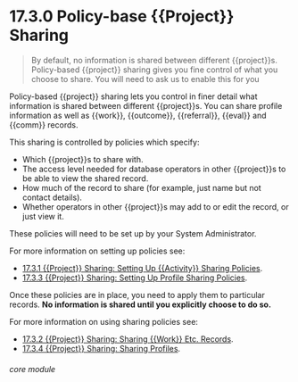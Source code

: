 # 17.3.0 <i class="fas fa-project-diagram"></i> Policy-base {{Project}} Sharing

> By default, no information is shared between different {{project}}s. Policy-based {{project}} sharing gives you fine control of what you choose to share. You will need to ask us to enable this for you



Policy-based {{project}} sharing lets you control in finer detail what information is shared between different {{project}}s. You can share profile information as well as {{work}}, {{outcome}}, {{referral}}, {{eval}} and {{comm}} records. 

This sharing is controlled by policies which specify:

- Which {{project}}s to share with.
- The access level needed for database operators in other {{project}}s to be able to view the shared record.
- How much of the record to share (for example, just name but not contact details).
- Whether operators in other {{project}}s may add to or edit the record, or just view it.

These policies will need to be set up by your System Administrator. 

For more information on setting up policies see:
- [17.3.1 {{Project}} Sharing: Setting Up {{Activity}} Sharing Policies](/help/index/p/17.3.1). 
- [17.3.3 {{Project}} Sharing: Setting Up Profile Sharing Policies](/help/index/p/17.3.3).

Once these policies are in place, you need to apply them to particular records. **No information is shared until you explicitly choose to do so.**

For more information on using sharing policies see:
- [17.3.2 {{Project}} Sharing: Sharing {{Work}} Etc. Records](/help/index/p/17.3.2).
- [17.3.4 {{Project}} Sharing: Sharing Profiles](/help/index/p/17.3.4). 
 

###### core module

